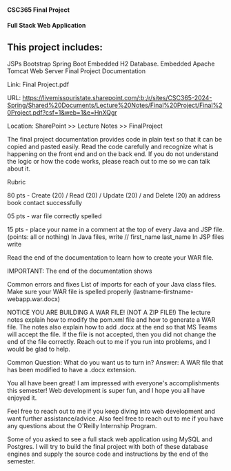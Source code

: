 #### CSC365 Final Project

#### Full Stack Web Application



## This project includes:

JSPs
Bootstrap
Spring Boot
Embedded H2 Database.
Embedded Apache Tomcat Web Server
Final Project Documentation 



Link: Final Project.pdf

URL: https://livemissouristate.sharepoint.com/:b:/r/sites/CSC365-2024-Spring/Shared%20Documents/Lecture%20Notes/Final%20Project/Final%20Project.pdf?csf=1&web=1&e=HnXQgr

Location: SharePoint >> Lecture Notes >> FinalProject

The final project documentation provides code in plain text so that it can be copied and pasted easily. Read the code carefully and recognize what is happening on the front end and on the back end. If you do not understand the logic or how the code works, please reach out to me so we can talk about it.

 

Rubric 

80 pts - Create (20) / Read (20) / Update (20) / and Delete (20) an address book contact successfully

05 pts - war file correctly spelled

15 pts - place your name in a comment at the top of every Java and JSP file. (points: all or nothing)
              In Java files, write        // first_name last_name
              In JSP files write          <!-- first_name, last_name  -->

Read the end of the documentation to learn how to create your WAR file.




IMPORTANT: The end of the documentation shows 

Common errors and fixes 
List of imports for each of your Java class files.
Make sure your WAR file is spelled properly (lastname-firstname-webapp.war.docx)

 

NOTICE YOU ARE BUILDING A WAR FILE! (NOT A ZIP FILE!) The lecture notes explain how to modify the pom.xml file and how to generate a WAR file. The notes also explain how to add .docx at the end so that MS Teams will accept the file. If the file is not accepted, then you did not change the end of the file correctly. Reach out to me if you run into problems, and I would be glad to help.

  

Common Question: What do you want us to turn in?
Answer: A WAR file that has been modified to have a .docx extension.


You all have been great! I am impressed with everyone's accomplishments this semester! Web development is super fun, and I hope you all have enjoyed it.

 

Feel free to reach out to me if you keep diving into web development and want further assistance/advice. Also feel free to reach out to me if you have any questions about the O'Reilly Internship Program. 



Some of you asked to see a full stack web application using MySQL and Postgres. I will try to build the final project with both of these database engines and supply the source code and instructions by the end of the semester.

  

